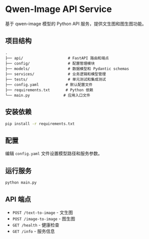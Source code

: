 # Qwen-Image API Service

基于 qwen-image 模型的 Python API 服务，提供文生图和图生图功能。

## 项目结构

```
.
├── api/                    # FastAPI 路由和端点
├── config/                 # 配置管理模块
├── models/                 # 数据模型和 Pydantic schemas
├── services/               # 业务逻辑和模型管理
├── tests/                  # 单元测试和集成测试
├── config.yaml            # 默认配置文件
├── requirements.txt       # Python 依赖
└── main.py               # 应用入口文件
```

## 安装依赖

```bash
pip install -r requirements.txt
```

## 配置

编辑 `config.yaml` 文件设置模型路径和服务参数。

## 运行服务

```bash
python main.py
```

## API 端点

- `POST /text-to-image` - 文生图
- `POST /image-to-image` - 图生图  
- `GET /health` - 健康检查
- `GET /info` - 服务信息